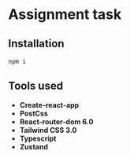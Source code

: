 # Assignment task

## Installation

```bash
npm i
```

## Tools used

- **Create-react-app**
- **PostCss**
- **React-router-dom 6.0**
- **Tailwind CSS 3.0**
- **Typescript**
- **Zustand**
